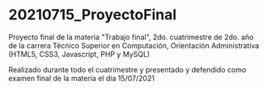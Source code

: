 # 20210715_ProyectoFinal

Proyecto final de la materia "Trabajo final", 2do. cuatrimestre de 2do. año 
de la carrera Técnico Superior en Computación, Orientación Administrativa
(HTML5, CSS3, Javascript, PHP y MySQL)

Realizado durante todo el cuatrimestre y presentado y defendido como examen 
final de la materia el día 15/07/2021

